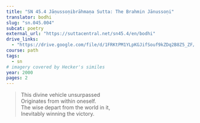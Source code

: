 ```yaml
---
title: "SN 45.4 Jāṇussoṇibrāhmaṇa Sutta: The Brahmin Jānussoṇi"
translator: bodhi
slug: "sn.045.004"
subcat: poetry
external_url: "https://suttacentral.net/sn45.4/en/bodhi"
drive_links:
  - "https://drive.google.com/file/d/1FRKtPM1YLpKGJifSouf9kZDq2B8Z5_ZF/view?usp=drivesdk"
course: path
tags:
  - sn
# imagery covered by Hecker's similes
year: 2000
pages: 2
---
```


> This divine vehicle unsurpassed  
Originates from within oneself.  
The wise depart from the world in it,  
Inevitably winning the victory.
